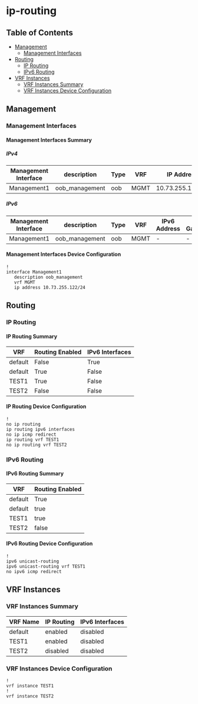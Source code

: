 # ip-routing

## Table of Contents

- [Management](#management)
  - [Management Interfaces](#management-interfaces)
- [Routing](#routing)
  - [IP Routing](#ip-routing)
  - [IPv6 Routing](#ipv6-routing)
- [VRF Instances](#vrf-instances)
  - [VRF Instances Summary](#vrf-instances-summary)
  - [VRF Instances Device Configuration](#vrf-instances-device-configuration)

## Management

### Management Interfaces

#### Management Interfaces Summary

##### IPv4

| Management Interface | description | Type | VRF | IP Address | Gateway |
| -------------------- | ----------- | ---- | --- | ---------- | ------- |
| Management1 | oob_management | oob | MGMT | 10.73.255.122/24 | 10.73.255.2 |

##### IPv6

| Management Interface | description | Type | VRF | IPv6 Address | IPv6 Gateway |
| -------------------- | ----------- | ---- | --- | ------------ | ------------ |
| Management1 | oob_management | oob | MGMT | - | - |

#### Management Interfaces Device Configuration

```eos
!
interface Management1
   description oob_management
   vrf MGMT
   ip address 10.73.255.122/24
```

## Routing

### IP Routing

#### IP Routing Summary

| VRF | Routing Enabled | IPv6 Interfaces |
| --- | --------------- | --------------- |
| default | False | True |
| default | True | False |
| TEST1 | True | False |
| TEST2 | False | False |

#### IP Routing Device Configuration

```eos
!
no ip routing
ip routing ipv6 interfaces
no ip icmp redirect
ip routing vrf TEST1
no ip routing vrf TEST2
```

### IPv6 Routing

#### IPv6 Routing Summary

| VRF | Routing Enabled |
| --- | --------------- |
| default | True |
| default | true |
| TEST1 | true |
| TEST2 | false |

#### IPv6 Routing Device Configuration

```eos
!
ipv6 unicast-routing
ipv6 unicast-routing vrf TEST1
no ipv6 icmp redirect
```

## VRF Instances

### VRF Instances Summary

| VRF Name | IP Routing | IPv6 Interfaces |
| -------- | ---------- | --------------- |
| default | enabled | disabled |
| TEST1 | enabled | disabled |
| TEST2 | disabled | disabled |

### VRF Instances Device Configuration

```eos
!
vrf instance TEST1
!
vrf instance TEST2
```
